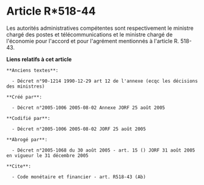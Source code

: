 # Article R*518-44

Les autorités administratives compétentes sont respectivement le ministre chargé des postes et télécommunications et le
ministre chargé de l'économie pour l'accord et pour l'agrément mentionnés à l'article R. 518-43.

**Liens relatifs à cet article**

	**Anciens textes**:

	  - Décret n°90-1214 1990-12-29 art 12 de l'annexe (ecqc les décisions des ministres)

	**Créé par**:

	  - Décret n°2005-1006 2005-08-02 Annexe JORF 25 août 2005

	**Codifié par**:

	  - Décret n°2005-1006 2005-08-02 JORF 25 août 2005

	**Abrogé par**:

	  - Décret n°2005-1068 du 30 août 2005 - art. 15 () JORF 31 août 2005 en vigueur le 31 décembre 2005

	**Cite**:

	  - Code monétaire et financier - art. R518-43 (Ab)
